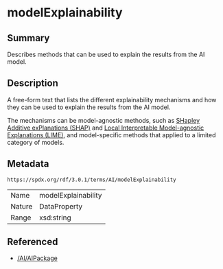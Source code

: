 <!-- Automatically generated by spec-parser v2.5.0 on 2024-08-10T18:46:28.607668+00:00 -->
<!-- SPDX-License-Identifier: Community-Spec-1.0 -->

# modelExplainability

## Summary

Describes methods that can be used to explain the results from the AI model.


## Description

A free-form text that lists the different explainability mechanisms and how
they can be used to explain the results from the AI model.

The mechanisms can be model-agnostic methods, such as
[SHapley Additive exPlanations (SHAP)](https://shap.readthedocs.io/) and
[Local Interpretable Model-agnostic Explanations (LIME)](https://github.com/marcotcr/lime),
and model-specific methods that applied to a limited category of models.


## Metadata

`https://spdx.org/rdf/3.0.1/terms/AI/modelExplainability`


| | |
|---|---|
| Name | modelExplainability |
| Nature | DataProperty |
| Range | xsd:string |




## Referenced

- [/AI/AIPackage](../../AI/Classes/AIPackage.md)

